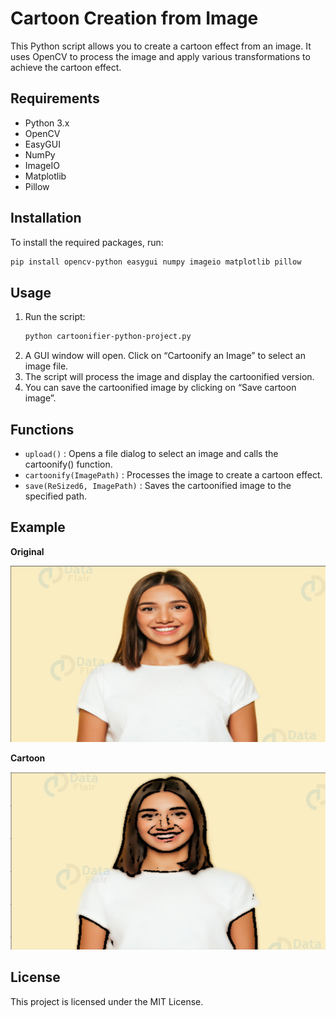 # Cartoon Creation from Image
This Python script allows you to create a cartoon effect from an image. It uses OpenCV to process the image and apply various transformations to achieve the cartoon effect.

## Requirements
- Python 3.x
- OpenCV
- EasyGUI
- NumPy
- ImageIO
- Matplotlib
- Pillow

## Installation
To install the required packages, run:
```bash
pip install opencv-python easygui numpy imageio matplotlib pillow
```

## Usage
  1. Run the script:
     ```bash
     python cartoonifier-python-project.py
     ```
  2. A GUI window will open. Click on “Cartoonify an Image” to select an image file.
  3. The script will process the image and display the cartoonified version.
  4. You can save the cartoonified image by clicking on “Save cartoon image”.

## Functions
 - ```upload()``` : Opens a file dialog to select an image and calls the cartoonify() function.
 - ```cartoonify(ImagePath)``` : Processes the image to create a cartoon effect.
 - ```save(ReSized6, ImagePath)``` : Saves the cartoonified image to the specified path.

## Example
**Original**

![Example img](image/im1.png)

**Cartoon**

![Example img](image/im2.png)

## License
This project is licensed under the MIT License.

